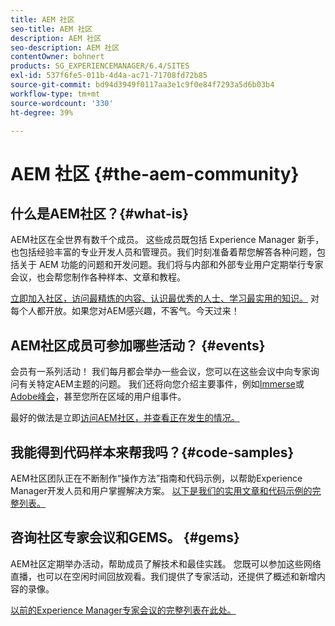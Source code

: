```yaml
---
title: AEM 社区
seo-title: AEM 社区
description: AEM 社区
seo-description: AEM 社区
contentOwner: bohnert
products: SG_EXPERIENCEMANAGER/6.4/SITES
exl-id: 537f6fe5-011b-4d4a-ac71-71708fd72b85
source-git-commit: bd94d3949f0117aa3e1c9f0e84f7293a5d6b03b4
workflow-type: tm+mt
source-wordcount: '330'
ht-degree: 39%

---
```


# AEM 社区 {#the-aem-community}

## 什么是AEM社区？{#what-is}

AEM社区在全世界有数千个成员。 这些成员既包括 Experience Manager 新手，也包括经验丰富的专业开发人员和管理员。我们时刻准备着帮您解答各种问题，包括关于 AEM 功能的问题和开发问题。我们将与内部和外部专业用户定期举行专家会议，也会帮您制作各种样本、文章和教程。

[立即加入社区，访问最精炼的内容、认识最优秀的人士、学习最实用的知识。](https://forums.adobe.com/community/experience-cloud/marketing-cloud/experience-manager) 对每个人都开放。如果您对AEM感兴趣，不客气。今天过来！

## AEM社区成员可参加哪些活动？ {#events}

会员有一系列活动！ 我们每月都会举办一些会议，您可以在这些会议中向专家询问有关特定AEM主题的问题。 我们还将向您介绍主要事件，例如[Immerse](http://help-forums.adobe.com/content/adobeforums/en/experience-manager-forum/adobe-experience-manager.topic.html/forum__fb7p-the_immerseagendai.html)或[Adobe峰会](http://summit.adobe.com/na/?promoid=6JMR7JQY&amp;mv=other)，甚至您所在区域的用户组事件。

最好的做法是立即[访问AEM社区，并查看正在发生的情况。](http://help-forums.adobe.com/content/adobeforums/en/experience-manager-forum/adobe-experience-manager.html)

## 我能得到代码样本来帮我吗？{#code-samples}

AEM社区团队正在不断制作“操作方法”指南和代码示例，以帮助Experience Manager开发人员和用户掌握解决方案。 [以下是我们的实用文章和代码示例的完整列表。](https://helpx.adobe.com/cn/experience-manager/topics/how-to.html)

## 咨询社区专家会议和GEMS。 {#gems}

AEM社区定期举办活动，帮助成员了解技术和最佳实践。 您既可以参加这些网络直播，也可以在空闲时间回放观看。我们提供了专家活动，还提供了概述和新增内容的录像。

[以前的Experience Manager专家会议的完整列表在此处。](https://helpx.adobe.com/experience-manager/kt/eseminars/ask-the-expert/atace-index.html)
